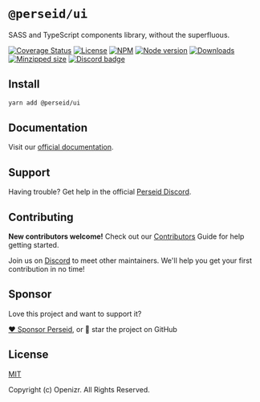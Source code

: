 # `@perseid/ui`

SASS and TypeScript components library, without the superfluous.

[![Coverage Status](https://coveralls.io/repos/github/openizr/perseid/badge.svg?branch=main)](https://coveralls.io/github/openizr/perseid?branch=main)
[![License](https://img.shields.io/badge/License-MIT-green.svg)](https://github.com/openizr/perseid/blob/main/packages/ui/LICENSE)
[![NPM](https://img.shields.io/npm/v/@perseid/ui.svg)](https://www.npmjs.com/package/@perseid/ui)
[![Node version](https://img.shields.io/node/v/@perseid/ui.svg)](https://nodejs.org)
[![Downloads](https://img.shields.io/npm/dm/@perseid/ui.svg?style=flat-square)](https://www.npmjs.com/package/@perseid/ui)
[![Minzipped size](https://badgen.net/bundlephobia/minzip/@perseid/ui)](https://bundlephobia.com/package/@perseid/ui)
[![Discord badge](https://img.shields.io/discord/1279051839047729212?label=Discord&logo=Discord)](https://discord.gg/jsWCRMqM2K)


## Install

```bash
yarn add @perseid/ui
```


## Documentation

Visit our [official documentation](https://perseid.dev).


## Support

Having trouble? Get help in the official [Perseid Discord](https://discord.gg/jsWCRMqM2K).


## Contributing

**New contributors welcome!** Check out our [Contributors](../../CONTRIBUTING.md) Guide for help getting started.

Join us on [Discord](https://discord.gg/jsWCRMqM2K) to meet other maintainers. We'll help you get your first contribution in no time!


## Sponsor

Love this project and want to support it?


[❤️ Sponsor Perseid](https://github.com/sponsors/openizr), or 🌟 star the project on GitHub


## License

[MIT](http://opensource.org/licenses/MIT)

Copyright (c) Openizr. All Rights Reserved.

